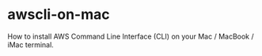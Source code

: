 # awscli-on-mac
How to install AWS Command Line Interface (CLI) on your Mac / MacBook / iMac terminal. 

